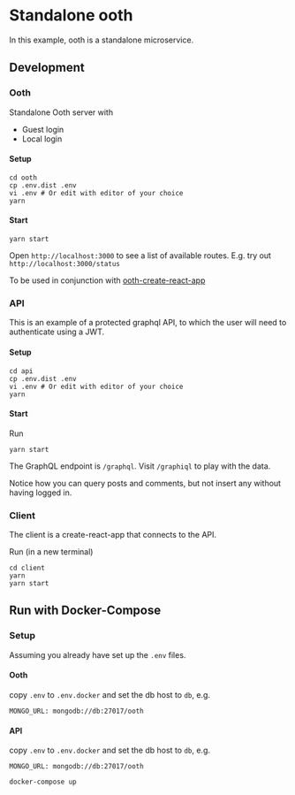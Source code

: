 # Standalone ooth

In this example, ooth is a standalone microservice.

## Development

### Ooth

Standalone Ooth server with

* Guest login
* Local login

#### Setup

```
cd ooth
cp .env.dist .env
vi .env # Or edit with editor of your choice
yarn
```

#### Start

```
yarn start
```

Open `http://localhost:3000` to see a list of available routes. E.g. try out `http://localhost:3000/status`

To be used in conjunction with [ooth-create-react-app](../ooth-create-react-app)


### API

This is an example of a protected graphql API,
to which the user will need to authenticate using a JWT.

#### Setup

```
cd api
cp .env.dist .env
vi .env # Or edit with editor of your choice
yarn
```

#### Start

Run

```
yarn start
```

The GraphQL endpoint is `/graphql`. Visit `/graphiql` to play with the data.

Notice how you can query posts and comments, but not insert any without having logged in.

### Client

The client is a create-react-app that connects to the API.

Run (in a new terminal)

```
cd client
yarn
yarn start
```

## Run with Docker-Compose

### Setup

Assuming you already have set up the `.env` files.

#### Ooth

copy `.env` to `.env.docker` and set the db host to `db`, e.g.

```
MONGO_URL: mongodb://db:27017/ooth
```

#### API

copy `.env` to `.env.docker` and set the db host to `db`, e.g.

```
MONGO_URL: mongodb://db:27017/ooth
```

```
docker-compose up
```
